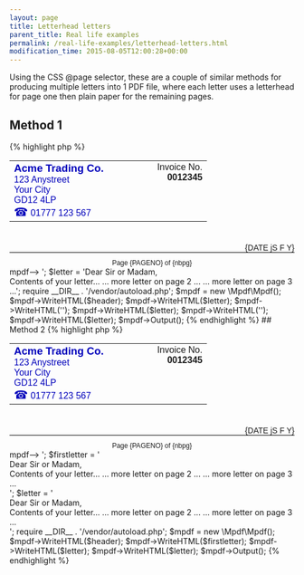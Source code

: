 ```yaml
---
layout: page
title: Letterhead letters
parent_title: Real life examples
permalink: /real-life-examples/letterhead-letters.html
modification_time: 2015-08-05T12:00:28+00:00
---
```


Using the CSS @page selector, these are a couple of similar methods for producing multiple letters into 1 PDF file, where
each letter uses a letterhead for page one then plain paper for the remaining pages.

## Method 1

{% highlight php %}
<?php

$header = '<!--mpdf
	<htmlpageheader name="letterheader">
		<table width="100%" style=" font-family: sans-serif;"><tr>
			<td width="50%" style="color:#0000BB; "><span style="font-weight: bold; font-size: 14pt;">Acme Trading Co.</span><br />123 Anystreet<br />Your City<br />GD12 4LP<br /><span style="font-size: 15pt;">☎</span> 01777 123 567</td>
			<td width="50%" style="text-align: right; vertical-align: top;">Invoice No.<br /><span style="font-weight: bold; font-size: 12pt;">0012345</span></td>
		</tr></table>

		<div style="margin-top: 1cm; text-align: right; font-family: sans-serif;">{DATE jS F Y}</div>
	</htmlpageheader>

	<htmlpagefooter name="letterfooter2">
		<div style="border-top: 1px solid #000000; font-size: 9pt; text-align: center; padding-top: 3mm; font-family: sans-serif; ">
			Page {PAGENO} of {nbpg}
		</div>
	</htmlpagefooter>
mpdf-->

<style>
	@page {
		margin-top: 2.5cm;
		margin-bottom: 2.5cm;
		margin-left: 2cm;
		margin-right: 2cm;
		footer: html_letterfooter2;
		background-color: pink;
	}

	@page :first {
		margin-top: 8cm;
		margin-bottom: 4cm;
		header: html_letterheader;
		footer: _blank;
		resetpagenum: 1;
		background-color: lightblue;
	}

	@page letterhead {
		margin-top: 2.5cm;
		margin-bottom: 2.5cm;
		margin-left: 2cm;
		margin-right: 2cm;
		footer: html_letterfooter2;
		background-color: pink;
	}

	@page letterhead :first {
		margin-top: 8cm;
		margin-bottom: 4cm;
		header: html_letterheader;
		footer: _blank;
		resetpagenum: 1;
		background-color: lightblue;
	}
</style>';

$letter = 'Dear Sir or Madam,<br />
Contents of your letter...
... more letter on page 2 ...
<pagebreak />
... more letter on page 3 ...';

require __DIR__ . '/vendor/autoload.php';

$mpdf = new \Mpdf\Mpdf();

$mpdf->WriteHTML($header);
$mpdf->WriteHTML($letter);
$mpdf->WriteHTML('<pagebreak page-selector="letterhead" />');
$mpdf->WriteHTML($letter);
$mpdf->WriteHTML('<pagebreak page-selector="letterhead" />');
$mpdf->WriteHTML($letter);

$mpdf->Output();
{% endhighlight %}

## Method 2

{% highlight php %}
<?php

$header = '<!--mpdf

<htmlpageheader name="letterheader">
	<table width="100%" style=" font-family: sans-serif;"><tr>
		<td width="50%" style="color:#0000BB; "><span style="font-weight: bold; font-size: 14pt;">Acme Trading Co.</span><br />123 Anystreet<br />Your City<br />GD12 4LP<br /><span style="font-size: 15pt;">☎</span> 01777 123 567</td>
		<td width="50%" style="text-align: right; vertical-align: top;">Invoice No.<br /><span style="font-weight: bold; font-size: 12pt;">0012345</span></td>
	</tr></table>
	<div style="margin-top: 1cm; text-align: right; font-family: sans-serif;">{DATE jS F Y}</div>
</htmlpageheader>

<htmlpagefooter name="letterfooter2">
	<div style="border-top: 1px solid #000000; font-size: 9pt; text-align: center; padding-top: 3mm; font-family: sans-serif; ">
		Page {PAGENO} of {nbpg}
	</div>
</htmlpagefooter>
mpdf-->

<style>
	@page {
		margin-top: 2.5cm;
		margin-bottom: 2.5cm;
		margin-left: 2cm;
		margin-right: 2cm;
		footer: html_letterfooter2;
		background-color: pink;
	}

	@page :first {
		margin-top: 8cm;
		margin-bottom: 4cm;
		header: html_letterheader;
		footer: _blank;
		resetpagenum: 1;
		background-color: yellow;
	}

	@page letterhead :first {
		margin-top: 8cm;
		margin-bottom: 4cm;
		header: html_letterheader;
		footer: _blank;
		resetpagenum: 1;
		background-color: lightblue;
	}
	.letter {
		page-break-before: always;
		page: letterhead;
	}
</style>';

$firstletter = '<div>Dear Sir or Madam,<br />
Contents of your letter...
<pagebreak />
... more letter on page 2 ...
<pagebreak />
... more letter on page 3 ...
</div>';

$letter = '<div class="letter">Dear Sir or Madam,<br />
Contents of your letter...
<pagebreak />
... more letter on page 2 ...
<pagebreak />
... more letter on page 3 ...
</div>';

require __DIR__ . '/vendor/autoload.php';

$mpdf = new \Mpdf\Mpdf();

$mpdf->WriteHTML($header);
$mpdf->WriteHTML($firstletter);
$mpdf->WriteHTML($letter);
$mpdf->WriteHTML($letter);

$mpdf->Output();
{% endhighlight %}
